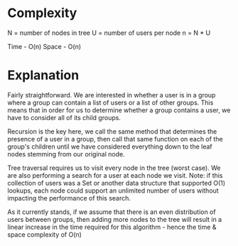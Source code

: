 # Complexity
N = number of nodes in tree
U = number of users per node
n = N * U

Time - O(n)
Space - O(n)

# Explanation
Fairly straightforward. We are interested in whether a user is in a group where a group can contain a list of users or a list of other groups. This means that in order for us to determine whether a group contains a user, we have to consider all of its child groups.

Recursion is the key here, we call the same method that determines the presence of a user in a group, then call that same function on each of the group's children until we have considered everything down to the leaf nodes stemming from our original node.

Tree traversal requires us to visit every node in the tree (worst case). We are also performing a search for a user at each node we visit. Note: if this collection of users was a Set or another data structure that supported O(1) lookups, each node could support an unlimited number of users without impacting the performance of this search.

As it currently stands, if we assume that there is an even distribution of users between groups, then adding more nodes to the tree will result in a linear increase in the time required for this algorithm - hence the time & space complexity of O(n)
